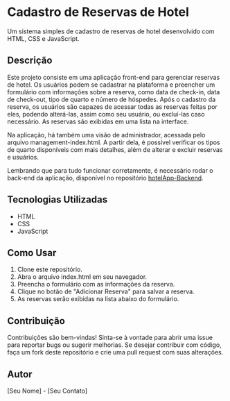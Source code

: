 # Cadastro de Reservas de Hotel
Um sistema simples de cadastro de reservas de hotel desenvolvido com HTML, CSS e JavaScript.

## Descrição
Este projeto consiste em uma aplicação front-end para gerenciar reservas de hotel. 
Os usuários podem se cadastrar na plataforma e preencher um formulário com informações sobre a reserva, como data de check-in, data de check-out, tipo de quarto e número de hóspedes. 
Após o cadastro da reserva, os usuários são capazes de acessar todas as reservas feitas por eles, podendo alterá-las, assim como seu usuário, ou excluí-las caso necessário. As reservas são exibidas em uma lista na interface.

Na aplicação, há também uma visão de administrador, acessada pelo arquivo management-index.html. A partir dela, é possível verificar os tipos de quarto disponíveis com mais detalhes, além de alterar e excluir reservas e usuários.

Lembrando que para tudo funcionar corretamente, é necessário rodar o back-end da aplicação, disponível no repositório [hotelApp-Backend](https://github.com/pfrizo/hotelApp-BackEnd).

## Tecnologias Utilizadas
- HTML
- CSS
- JavaScript
  
## Como Usar
1. Clone este repositório.
2. Abra o arquivo index.html em seu navegador.
3. Preencha o formulário com as informações da reserva.
4. Clique no botão de "Adicionar Reserva" para salvar a reserva.
5. As reservas serão exibidas na lista abaixo do formulário.

## Contribuição
Contribuições são bem-vindas! Sinta-se à vontade para abrir uma issue para reportar bugs ou sugerir melhorias. Se desejar contribuir com código, faça um fork deste repositório e crie uma pull request com suas alterações.

## Autor
[Seu Nome] - [Seu Contato]

